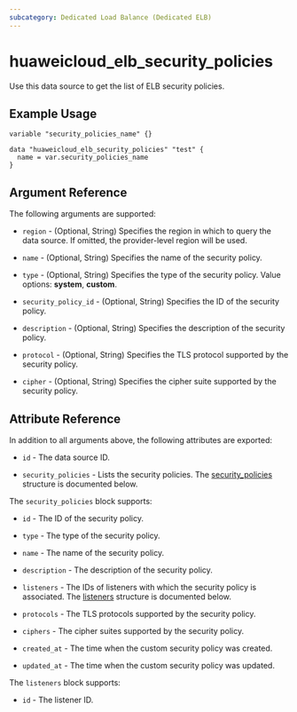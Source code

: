 ```yaml
---
subcategory: Dedicated Load Balance (Dedicated ELB)
---
```


# huaweicloud_elb_security_policies

Use this data source to get the list of ELB security policies.

## Example Usage

```hcl
variable "security_policies_name" {}

data "huaweicloud_elb_security_policies" "test" {
  name = var.security_policies_name
}
```

## Argument Reference

The following arguments are supported:

* `region` - (Optional, String) Specifies the region in which to query the data source.
  If omitted, the provider-level region will be used.

* `name` - (Optional, String) Specifies the name of the security policy.

* `type` - (Optional, String) Specifies the type of the security policy. Value options: **system**, **custom**.

* `security_policy_id` - (Optional, String) Specifies the ID of the security policy.

* `description` - (Optional, String) Specifies the description of the security policy.

* `protocol` - (Optional, String) Specifies the TLS protocol supported by the security policy.

* `cipher` - (Optional, String) Specifies the cipher suite supported by the security policy.

## Attribute Reference

In addition to all arguments above, the following attributes are exported:

* `id` - The data source ID.

* `security_policies` - Lists the security policies.
  The [security_policies](#Elb_security_policies) structure is documented below.

<a name="Elb_security_policies"></a>
The `security_policies` block supports:

* `id` - The ID of the security policy.

* `type` - The type of the security policy.

* `name` - The name of the security policy.

* `description` - The description of the security policy.

* `listeners` - The IDs of listeners with which the security policy is associated.
  The [listeners](#Elb_security_policy_listeners) structure is documented below.

* `protocols` - The TLS protocols supported by the security policy.

* `ciphers` - The cipher suites supported by the security policy.

* `created_at` - The time when the custom security policy was created.

* `updated_at` - The time when the custom security policy was updated.

<a name="Elb_security_policy_listeners"></a>
The `listeners` block supports:

* `id` - The listener ID.

